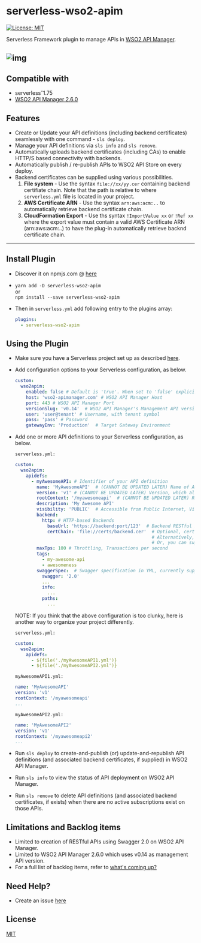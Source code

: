serverless-wso2-apim
====================
[![License: MIT](https://img.shields.io/badge/License-MIT-yellow.svg)](https://opensource.org/licenses/MIT)

Serverless Framework plugin to manage APIs in [WSO2 API Manager](https://wso2.com/api-management/).

![img](./assets/serverless-wso2-apim.png)
---

## Compatible with
* serverlessˆ1.75
* [WSO2 API Manager 2.6.0](https://docs.wso2.com/display/AM260/)

## Features
* Create or Update your API definitions (including backend certificates) seamlessly with one command - `sls deploy`.  
* Manage your API definitions via `sls info` and `sls remove`.  
* Automatically uploads backend certificates (including CAs) to enable HTTP/S based connectivity with backends.
* Automatically publish / re-publish APIs to WSO2 API Store on every deploy.
* Backend certificates can be supplied using various possibilities.
  1. **File system** - Use the syntax `file://xx/yy.cer` containing backend certifiate chain. Note that the path is relative to where `serverless.yml` file is located in your project. 
  2. **AWS Certificate ARN** - Use the syntax `arn:aws:acm:..` to automatically retrieve backend certificate chain.
  3. **CloudFormation Export** - Use ths syntax `!ImportValue xx` or `!Ref xx` where the export value must contain a valid AWS Certificate ARN (arn:aws:acm:..) to have the plug-in automatically retrieve backnd certificate chain.

---

## Install Plugin
* Discover it on npmjs.com @ [here](https://www.npmjs.com/package/serverless-wso2-apim)

* `yarn add -D serverless-wso2-apim`   
or   
`npm install --save serverless-wso2-apim`  

* Then in `serverless.yml` add following entry to the plugins array:
  ```yml
  plugins:
    - serverless-wso2-apim
  ```

## Using the Plugin

- Make sure you have a Serverless project set up as described [here](https://www.serverless.com/framework/docs/getting-started/).  

- Add configuration options to your Serverless configuration, as below.
  ```yml
  custom:
    wso2apim:
      enabled: false # Default is 'true'. When set to 'false' explicitly, deployment will be skipped
      host: 'wso2-apimanager.com' # WSO2 API Manager Host
      port: 443 # WSO2 API Manager Port
      versionSlug: 'v0.14'  # WSO2 API Manager's Management API version
      user: 'user@tenant' # Username, with tenant symbol
      pass: 'pass' # Password
      gatewayEnv: 'Production'  # Target Gateway Environment
  ```

- Add one or more API definitions to your Serverless configuration, as below. 

  `serverless.yml:`
  ```yml
  custom:
    wso2apim:
      apidefs:
        - myAwesomeAPI: # Identifier of your API definition
          name: 'MyAwesomeAPI'  # (CANNOT BE UPDATED LATER) Name of API that shows up in WSO2 API Console
          version: 'v1' # (CANNOT BE UPDATED LATER) Version, which also forms a part of the API URL ultimately 
          rootContext: '/myawesomeapi'  # (CANNOT BE UPDATED LATER) Runtime context of API which will be exposed by WSO2 API Gateway. Must be unique across the Gateway Environment.
          description: 'My Awesome API'
          visibility: 'PUBLIC'  # Accessible from Public Internet, Visible to everyone
          backend: 
            http: # HTTP-based Backends
              baseUrl: 'https://backend:port/123'  # Backend RESTful base URL
              certChain: 'file://certs/backend.cer'  # Optional, certificate chain in PEM (base64) format. 
                                                     # Alternatively, you can also supply AWS ACM Certificate ARN directly (e.g. arn:aws:acm:...).
                                                     # Or, you can supply AWS CloudFormation Export containing Certificat ARN (e.g. !Ref xx  or  !ImportValue yy).
          maxTps: 100 # Throttling, Transactions per second
          tags:
            - my-awesome-api
            - awesomeness
          swaggerSpec:  # Swagger specification in YML, currently supports 2.0
            swagger: '2.0'
            ...
            info:
              ...
            paths:
              ...
  ```

  NOTE: If you think that the above configuration is too clunky, here is another way to organize your project differently.

  `serverless.yml:` 
  ```yml
  custom:
    wso2apim:
      apidefs:
        - ${file('./myAwesomeAPI1.yml')}
        - ${file('./myAwesomeAPI2.yml')}
  ```

  `myAwesomeAPI1.yml:`
  ```yml
  name: 'MyAwesomeAPI'
  version: 'v1'
  rootContext: '/myawesomeapi'
  ...
  ```

  `myAwesomeAPI2.yml:`
  ```yml
  name: 'MyAwesomeAPI2'
  version: 'v1'
  rootContext: '/myawesomeapi2'
  ...
  ````

- Run `sls deploy` to create-and-publish (or) update-and-republish API definitions (and associated backend certificates, if supplied) in WSO2 API Manager.

- Run `sls info` to view the status of API deployment on WSO2 API Manager.

- Run `sls remove` to delete API definitions (and associated backend certificates, if exists) when there are no active subscriptions exist on those APIs.


## Limitations and Backlog items
* Limited to creation of RESTful APIs using Swagger 2.0 on WSO2 API Manager. 
* Limited to WSO2 API Manager 2.6.0 which uses v0.14 as management API version. 
* For a full list of backlog items, refer to [what's coming up?](https://github.com/ramgrandhi/serverless-wso2-apim/projects/1)

## Need Help?
* Create an issue [here](https://github.com/ramgrandhi/serverless-wso2-apim/issues) 

## License
[MIT](https://github.com/99xt/serverless-dynamodb-local/blob/v1/LICENSE)